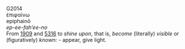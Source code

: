 G2014  
ἐπιφαίνω  
epiphainō  
*ep-ee-fah‘ee-no*  
From [1909](g1909) and [5316](g5316) to *shine* *upon*, that is,
*become* (literally) *visible* or (figuratively) *known:* - appear, give
light.  

